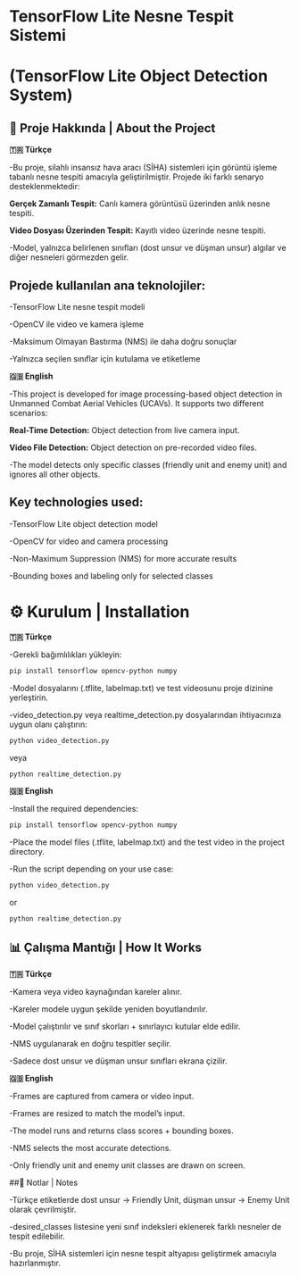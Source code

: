 # TensorFlow Lite Nesne Tespit Sistemi

# (TensorFlow Lite Object Detection System)

## 📌 Proje Hakkında | About the Project
**🇹🇷 Türkçe**

-Bu proje, silahlı insansız hava aracı (SİHA) sistemleri için görüntü işleme tabanlı nesne tespiti amacıyla geliştirilmiştir. Projede iki farklı senaryo desteklenmektedir:

**Gerçek Zamanlı Tespit:** Canlı kamera görüntüsü üzerinden anlık nesne tespiti. 

**Video Dosyası Üzerinden Tespit:** Kayıtlı video üzerinde nesne tespiti.

-Model, yalnızca belirlenen sınıfları (dost unsur ve düşman unsur) algılar ve diğer nesneleri görmezden gelir.

## Projede kullanılan ana teknolojiler:

-TensorFlow Lite nesne tespit modeli

-OpenCV ile video ve kamera işleme

-Maksimum Olmayan Bastırma (NMS) ile daha doğru sonuçlar

-Yalnızca seçilen sınıflar için kutulama ve etiketleme

**🇬🇧 English**

-This project is developed for image processing-based object detection in Unmanned Combat Aerial Vehicles (UCAVs). It supports two different scenarios:

**Real-Time Detection:** Object detection from live camera input.

**Video File Detection:** Object detection on pre-recorded video files.

-The model detects only specific classes (friendly unit and enemy unit) and ignores all other objects.

## Key technologies used:

-TensorFlow Lite object detection model

-OpenCV for video and camera processing

-Non-Maximum Suppression (NMS) for more accurate results

-Bounding boxes and labeling only for selected classes

# ⚙️ Kurulum | Installation
**🇹🇷 Türkçe**

-Gerekli bağımlılıkları yükleyin:
```bash
pip install tensorflow opencv-python numpy
```

-Model dosyalarını (.tflite, labelmap.txt) ve test videosunu proje dizinine yerleştirin.

-video_detection.py veya realtime_detection.py dosyalarından ihtiyacınıza uygun olanı çalıştırın:
```bash
python video_detection.py
```

veya
```bash
python realtime_detection.py
```
**🇬🇧 English**

-Install the required dependencies:
```bash
pip install tensorflow opencv-python numpy
```

-Place the model files (.tflite, labelmap.txt) and the test video in the project directory.

-Run the script depending on your use case:
```bash
python video_detection.py
```

or
```bash
python realtime_detection.py
```

## 📊 Çalışma Mantığı | How It Works
**🇹🇷 Türkçe**

-Kamera veya video kaynağından kareler alınır.

-Kareler modele uygun şekilde yeniden boyutlandırılır.

-Model çalıştırılır ve sınıf skorları + sınırlayıcı kutular elde edilir.

-NMS uygulanarak en doğru tespitler seçilir.

-Sadece dost unsur ve düşman unsur sınıfları ekrana çizilir.

**🇬🇧 English**

-Frames are captured from camera or video input.

-Frames are resized to match the model’s input.

-The model runs and returns class scores + bounding boxes.

-NMS selects the most accurate detections.

-Only friendly unit and enemy unit classes are drawn on screen.

##📌 Notlar | Notes

-Türkçe etiketlerde dost unsur → Friendly Unit, düşman unsur → Enemy Unit olarak çevrilmiştir.

-desired_classes listesine yeni sınıf indeksleri eklenerek farklı nesneler de tespit edilebilir.

-Bu proje, SİHA sistemleri için nesne tespit altyapısı geliştirmek amacıyla hazırlanmıştır.

